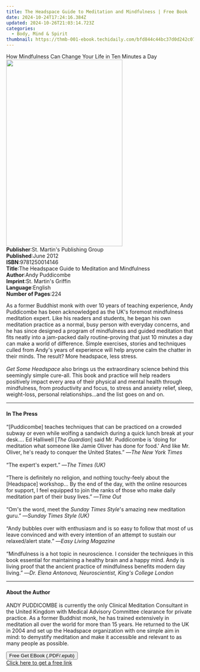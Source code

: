 ```yaml
---
title: The Headspace Guide to Meditation and Mindfulness | Free Book
date: 2024-10-24T17:24:16.384Z
updated: 2024-10-26T21:03:14.723Z
categories:
  - Body, Mind & Spirit
thumbnail: https://thmb-001-ebook.techidaily.com/bfd844c44bc37d0d242c071d4d9d6d8f791f77492e1ada30efae7240c72084d3.jpg
---
```

<main id="book-container">
  <div class="flex flex-col">
    <div class="book-brief flex-1 py-6 px-4 sm:p-6 md:py-10 md:px-8">
      <!-- brief-->
      <div class="book-brief-main">
        How Mindfulness Can Change Your Life in Ten Minutes a Day
      </div>
    </div>
    <div
      class="book-meta-info flex-1 grid gap-4 col-start-1 col-end-3 row-start-1 sm:mb-6 sm:grid-cols-4 lg:gap-6 lg:col-start-2 lg:row-end-6 lg:row-span-6 lg:mb-0"
    >
      <div
        class="book-meta-info-left place-content-center mt-4 p-4 text-sm leading-6 col-start-2 col-span-2 dark:text-slate-400"
      >
        <img
          class="w-full h-500 object-cover rounded-lg sm:h-255 sm:col-span-2 lg:col-span-full"
          src="https://img-001-ebook.techidaily.com/3387d00850ba04db846b941171dad7f653668560684b1bd0931f8d016424241a.jpg"
          alt=""
          width="312"
          height="500"
        />
      </div>
      <div
        class="book-meta-info-right mt-2 col-start-1 row-start-2 col-span-3 self-center"
      >
        <!-- meta data  -->
        <div class="flex flex-col px-4 md:px-8">
          <div class="flex-1">
            <strong>Publisher</strong>:<span class="px-2"
              >St. Martin&#39;s Publishing Group</span
            >
          </div>
          <div class="flex-1">
            <strong>Published</strong>:<span class="px-2">June 2012</span>
          </div>
          <div class="flex-1">
            <strong>ISBN</strong>:<span class="px-2">9781250014146</span>
          </div>
          <div class="flex-1">
            <strong>Title</strong>:<span class="px-2"
              >The Headspace Guide to Meditation and Mindfulness</span
            >
          </div>
          <div class="flex-1">
            <strong>Author</strong>:<span class="px-2">Andy Puddicombe</span>
          </div>
          <div class="flex-1">
            <strong>Imprint</strong>:<span class="px-2"
              >St. Martin&#39;s Griffin</span
            >
          </div>
          <div class="flex-1">
            <strong>Language</strong>:<span class="px-2">English</span>
          </div>
          <div class="flex-1">
            <strong>Number of Pages</strong>:<span class="px-2">224</span>
          </div>
        </div>
      </div>
    </div>
    <div class="book-description flex-1 py-6 px-4 sm:p-6 md:py-10 md:px-8">
      <div class="book-description-main">
        <div accordion-content="" id="description">
          <p>
            As a former Buddhist monk with over 10 years of teaching experience,
            Andy Puddicombe has been acknowledged as the UK's foremost
            mindfulness meditation expert. Like his readers and students, he
            began his own meditation practice as a normal, busy person with
            everyday concerns, and he has since designed a program of
            mindfulness and guided meditation that fits neatly into a jam-packed
            daily routine-proving that just 10 minutes a day can make a world of
            difference. Simple exercises, stories and techniques culled from
            Andy's years of experience will help anyone calm the chatter in
            their minds. The result? More headspace, less stress. <br /><br /><i
              >Get Some Headspace </i
            >also brings us the extraordinary science behind this seemingly
            simple cure-all. This book and practice will help readers positively
            impact every area of their physical and mental health through
            mindfulness, from productivity and focus, to stress and anxiety
            relief, sleep, weight-loss, personal relationships...and the list
            goes on and on.
          </p>
        </div>
      </div>
    </div>
    <div class="book-excerpts flex-1 py-6 px-4 sm:p-6 md:py-10 md:px-8">
      <!-- excerpts-->
      <div class="book-excerpts-main">
        <hr />
        <h4 class="placeholder placeholder-heading">
          <span>In The Press</span>
        </h4>
        <p></p>
        <p>
          “[Puddicombe] teaches techniques that can be practiced on a crowded
          subway or even while wolfing a sandwich during a quick lunch break at
          your desk.... Ed Halliwell [<i>The Guardian</i>] said Mr. Puddicombe
          is 'doing for meditation what someone like Jamie Oliver has done for
          food.' And like Mr. Oliver, he's ready to conquer the United States.”
          —<i>The New York Times</i><br /><br />“The expert's expert.” —<i
            >The Times (UK)</i
          ><br /><br />“There is definitely no religion, and nothing
          touchy-feely about the [Headspace] workshop… By the end of the day,
          with the online resources for support, I feel equipped to join the
          ranks of those who make daily meditation part of their busy lives.”
          —<i>Time Out</i><br /><br />“Om's the word, meet the
          <i>Sunday Times Style</i>'s amazing new meditation guru.” —<i
            >Sunday Times Style (UK)</i
          ><br /><br />“Andy bubbles over with enthusiasm and is so easy to
          follow that most of us leave convinced and with every intention of an
          attempt to sustain our relaxed/alert state.” —<i
            >Easy Living Magazine</i
          ><br /><br />“Mindfulness is a hot topic in neuroscience. I consider
          the techniques in this book essential for maintaining a healthy brain
          and a happy mind. Andy is living proof that the ancient practice of
          mindfulness benefits modern day living.” —<i
            >Dr. Elena Antonova, Neuroscientist, King's College London</i
          >
        </p>
        <p></p>
      </div>
    </div>
    <div class="book-about-author flex-1 py-6 px-4 sm:p-6 md:py-10 md:px-8">
      <!-- about author-->
      <div class="book-main-author-main">
        <hr />
        <h4 class="placeholder placeholder-heading">
          <span>About the Author</span>
        </h4>
        <p></p>
        <p>
          ANDY PUDDICOMBE is currently the only Clinical Meditation Consultant
          in the United Kingdom with Medical Advisory Committee clearance for
          private practice. As a former Buddhist monk, he has trained
          extensively in meditation all over the world for more than 15 years.
          He returned to the UK in 2004 and set up the Headspace organization
          with one simple aim in mind: to demystify meditation and make it
          accessible and relevant to as many people as possible.
        </p>
        <p></p>
      </div>
    </div>
    <div class="book-free-get flex-1 py-6 px-4 sm:p-6 md:py-10 md:px-8">
      <button
        id="btn-free-get"
        class="bg-blue-500 hover:bg-blue-700 text-white font-bold py-2 px-4 rounded"
      >
        Free Get EBook (.PDF/.epub)
      </button>
      <div id="countdown-display" class="px-2 text-lg mt-2"></div>
      <a
        id="free-link"
        class="hidden bg-blue-500 hover:bg-blue-700 text-white font-bold py-2 px-4 rounded"
        href="https://www.ebooks.com/en-us/book/796238/the-headspace-guide-to-meditation-and-mindfulness/andy-puddicombe/"
        target="_blank"
        >Click here to get a free link</a
      >
    </div>
    <script>
      let countdownTime = 0;
      let countdownInterval = null;
      document
        .getElementById('btn-free-get')
        .addEventListener('click', startCountdown);
      function startCountdown() {
        countdownTime = new Date().getTime() + 60000 * 3;
        countdownInterval = setInterval(updateCountdown, 1000);
        document.getElementById('btn-free-get').disabled = true;
        document
          .getElementById('btn-free-get')
          .classList.add('bg-gray-500', 'cursor-not-allowed');
      }
      function updateCountdown() {
        let currentTime = new Date().getTime();
        let timeLeft = countdownTime - currentTime;
        let secondsLeft = Math.floor(timeLeft / 1000);
        document.getElementById('countdown-display').innerHTML =
          `Remaining time: ${secondsLeft} seconds.`;
        if (secondsLeft <= 0) {
          clearInterval(countdownInterval);
          document.getElementById('btn-free-get').classList.add('hidden');
          document.getElementById('free-link').classList.remove('hidden');
          document.getElementById('countdown-display').innerHTML = '';
        }
      }
    </script>
  </div>
</main>

<ins class="adsbygoogle"
      style="display:block"
      data-ad-client="ca-pub-7571918770474297"
      data-ad-slot="8358498916"
      data-ad-format="auto"
      data-full-width-responsive="true"></ins>
    